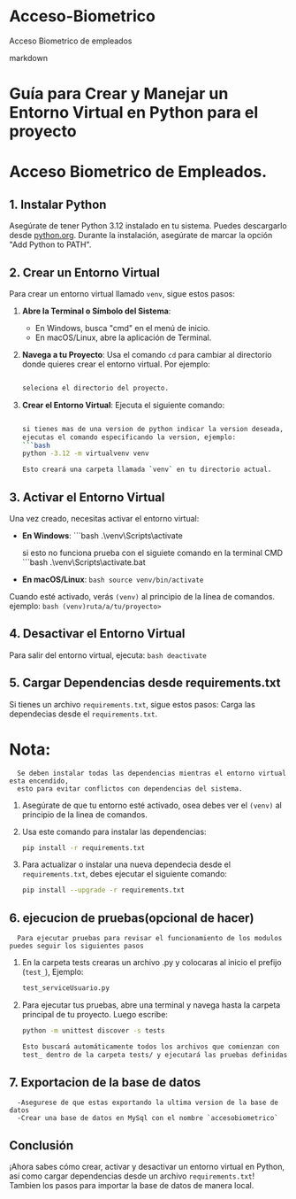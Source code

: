 # Acceso-Biometrico
 Acceso Biometrico de empleados

markdown
# Guía para Crear y Manejar un Entorno Virtual en Python para el proyecto 
# Acceso Biometrico de Empleados.

## 1. Instalar Python
Asegúrate de tener Python 3.12 instalado en tu sistema. Puedes descargarlo desde [python.org](https://www.python.org/downloads/). 
Durante la instalación, asegúrate de marcar la opción "Add Python to PATH".

## 2. Crear un Entorno Virtual
Para crear un entorno virtual llamado `venv`, sigue estos pasos:

1. **Abre la Terminal o Símbolo del Sistema**:
   - En Windows, busca "cmd" en el menú de inicio.
   - En macOS/Linux, abre la aplicación de Terminal.

2. **Navega a tu Proyecto**:
   Usa el comando `cd` para cambiar al directorio donde quieres crear el entorno virtual. Por ejemplo:
      ```bash  cd ruta/a/tu/proyecto

   seleciona el directorio del proyecto.
   

3. **Crear el Entorno Virtual**:
   Ejecuta el siguiente comando:
      ```bash python -m virtualenv venv
   
   si tienes mas de una version de python indicar la version deseada, preferible la mas reciente, 
   ejecutas el comando especificando la version, ejemplo:
   ```bash
   python -3.12 -m virtualvenv venv
   
   Esto creará una carpeta llamada `venv` en tu directorio actual.

## 3. Activar el Entorno Virtual
Una vez creado, necesitas activar el entorno virtual:

   * **En Windows**:
         ```bash .\venv\Scripts\activate
   
      si esto no funciona prueba con el siguiete comando en la terminal CMD
         ```bash .\venv\Scripts\activate.bat

   * **En macOS/Linux**:
      ```bash source venv/bin/activate ```
   

Cuando esté activado, verás `(venv)` al principio de la línea de comandos.
ejemplo:
      ```bash (venv)ruta/a/tu/proyecto> ```

## 4. Desactivar el Entorno Virtual
Para salir del entorno virtual, ejecuta:
   ```bash deactivate ```


## 5. Cargar Dependencias desde requirements.txt
   Si tienes un archivo `requirements.txt`, sigue estos pasos:
   Carga las dependecias desde el `requirements.txt`.

   # Nota:
      Se deben instalar todas las dependencias mientras el entorno virtual esta encendido,
      esto para evitar conflictos con dependencias del sistema.

   1. Asegúrate de que tu entorno esté activado, osea debes ver el `(venv)` al principio de la linea de comandos.

   2. Usa este comando para instalar las dependencias:
         ```bash
         pip install -r requirements.txt

   3. Para actualizar o instalar una nueva dependecia desde el `requirements.txt`, 
      debes ejecutar el siguiente comando:
         ```bash
         pip install --upgrade -r requirements.txt
      
   ## 6. ejecucion de pruebas(opcional de hacer)
      Para ejecutar pruebas para revisar el funcionamiento de los modulos puedes seguir los siguientes pasos
   1. En la carpeta tests crearas un archivo .py y colocaras al inicio el prefijo (`test_`),
      Ejemplo:
         ```bash
         test_serviceUsuario.py

   2. Para ejecutar tus pruebas, abre una terminal y navega hasta la carpeta principal de tu proyecto. 
      Luego escribe:
         ```bash
         python -m unittest discover -s tests

      Esto buscará automáticamente todos los archivos que comienzan con 
      test_ dentro de la carpeta tests/ y ejecutará las pruebas definidas.
   ## 7. Exportacion de la base de datos
      -Asegurese de que estas exportando la ultima version de la base de datos
      -Crear una base de datos en MySql con el nombre `accesobiometrico`

## Conclusión
¡Ahora sabes cómo crear, activar y desactivar un entorno virtual en Python, así como cargar dependencias desde un archivo `requirements.txt`! Tambien los pasos para importar la base de datos de manera local.
